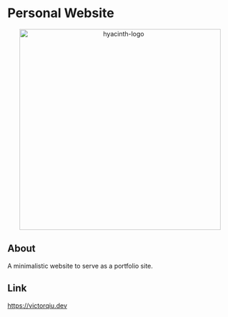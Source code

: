 # Personal Website

<p align="center">
  <img width="450" alt="hyacinth-logo" src="https://github.com/vqiu25/personal-website/assets/109129209/d422a7ee-03dd-4c2e-9b47-3fc55edbb59e">
</p>

## About
A minimalistic website to serve as a portfolio site.

## Link
https://victorqiu.dev
